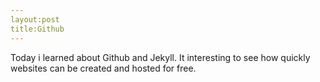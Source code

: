 ```yaml
---
layout:post
title:Github
---
```


Today i learned about Github and Jekyll. It interesting to see how quickly websites can be created and hosted for free.
